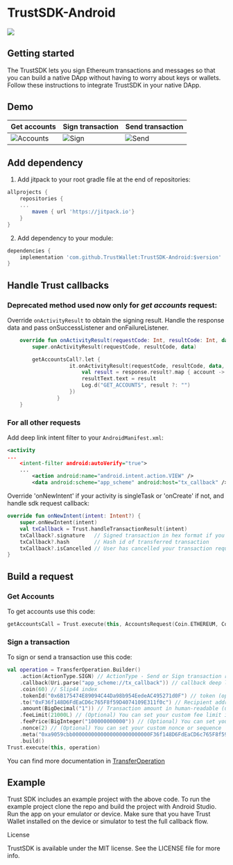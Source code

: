 # TrustSDK-Android
[![](https://jitpack.io/v/TrustWallet/TrustSdk-android.svg)](https://jitpack.io/#TrustWallet/TrustSdk-android)

## Getting started

The TrustSDK lets you sign Ethereum transactions and messages so that you can build a native DApp without having to worry about keys or wallets. Follow these instructions to integrate TrustSDK in your native DApp.

## Demo
Get accounts|Sign transaction|Send transaction
-|-|-
![Accounts](docs/accounts.gif)|![Sign](docs/sign.gif)|![Send](docs/send.gif)

## Add dependency

1. Add jitpack to your root gradle file at the end of repositories:
```groovy
allprojects {
    repositories {
	...
        maven { url 'https://jitpack.io'}
    }
}
```

2. Add dependency to your module:
```groovy
dependencies {
    implementation 'com.github.TrustWallet:TrustSDK-Android:$version'
}
```

## Handle Trust callbacks

### Deprecated method used now only for *get accounts* request:

Override `onActivityResult` to obtain the signing result. Handle the response data and pass onSuccessListener and onFailureListener.

```kotlin
    override fun onActivityResult(requestCode: Int, resultCode: Int, data: Intent?) {
        super.onActivityResult(requestCode, resultCode, data)

        getAccountsCall?.let {
                    it.onActivityResult(requestCode, resultCode, data, OnCompleteListener<Array<Account>> { response ->
                        val result = response.result?.map { account ->  "${account.address.data} ${account.coin.name}" }?.joinToString("\n")
                        resultText.text = result
                        Log.d("GET_ACCOUNTS", result ?: "")
                    })
                }
    }
```

### For all other requests

Add deep link intent filter to your `AndroidManifest.xml`:
```xml
<activity
...
    <intent-filter android:autoVerify="true">
    ...
        <action android:name="android.intent.action.VIEW" />
        <data android:scheme="app_scheme" android:host="tx_callback" />
```

Override 'onNewIntent' if your activity is singleTask or 'onCreate' if not, and handle sdk request callback:
```kotlin
override fun onNewIntent(intent: Intent?) {
    super.onNewIntent(intent)
    val txCallback = Trust.handleTransactionResult(intent)
    txCallback?.signature   // Signed transaction in hex format if you requested sign
    txCallback?.hash        // Hash id of transferred transaction
    txCallback?.isCancelled // User has cancelled your transaction request
}
```

## Build a request

### Get Accounts

To get accounts use this code:

```kotlin
getAccountsCall = Trust.execute(this, AccountsRequest(Coin.ETHEREUM, Coin.WAVES, Coin.ALGORAND, Coin.ATOM, Coin.BINANCE, Coin.BITCOINCASH))
```

### Sign a transaction

To sign or send a transaction use this code:

```kotlin
val operation = TransferOperation.Builder()
    .action(ActionType.SIGN) // ActionType - Send or Sign transaction request
    .callback(Uri.parse("app_scheme://tx_callback")) // callback deep link Uri to app initialized request.
    .coin(60) // Slip44 index
    .tokenId("0x6B175474E89094C44Da98b954EedeAC495271d0F") // token (optional), following standard of unique identifier on the blockhain as smart contract address or asset ID
    .to("0xF36f148D6FdEaCD6c765F8f59D4074109E311f0c") // Recipient address
    .amount(BigDecimal("1")) // Transaction amount in human-readable (unit) format
    .feeLimit(21000L) // (Optional) You can set your custom fee limit in subunit format
    .feePrice(BigInteger("100000000000")) // (Optional) You can set your custom fee price in subunit format
    .nonce(2) // (Optional) You can set your custom nonce or sequence
    .meta("0xa9059cbb0000000000000000000000000F36f148D6FdEaCD6c765F8f59D4074109E311f0c0000000000000000000000000000000000000000000000000000000000000001") // (Optional) Transaction data in hex format, Memo or Destination tag
    .build()
Trust.execute(this, operation)
```

You can find more documentation in [TransferOperation](https://github.com/trustwallet/TrustSDK-Android/blob/master/trust-sdk-client/src/main/java/trust/TransferOperation.kt)

## Example

Trust SDK includes an example project with the above code. To run the example project clone the repo and build the project with Android Studio. Run the app on your emulator or device. Make sure that you have Trust Wallet installed on the device or simulator to test the full callback flow.

License

TrustSDK is available under the MIT license. See the LICENSE file for more info.
